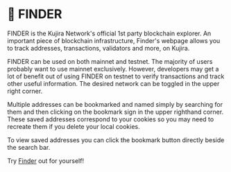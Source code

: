 # 🔎 FINDER

FINDER is the Kujira Network's official 1st party blockchain explorer. An important piece of blockchain infrastructure,  Finder's webpage allows you to track addresses, transactions, validators and more, on Kujira.&#x20;

FINDER can be used on both mainnet and testnet. The majority of users probably want to use mainnet exclusively. However, developers may get a lot of benefit out of using FINDER on testnet to verify transactions and track other useful information. The desired network can be toggled in the upper right corner.

Multiple addresses can be bookmarked and named simply by searching for them and then clicking on the bookmark sign in the upper righthand corner. These saved addresses correspond to your cookies so you may need to recreate them if you delete your local cookies.

To view saved addresses you can click the bookmark button directly beside the search bar.&#x20;

Try [Finder](https://finder.kujira.app/kaiyo-1/) out for yourself!
